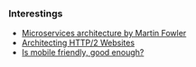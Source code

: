 ### Interestings

* [Microservices architecture by Martin Fowler](http://martinfowler.com/bliki/MicroservicePremium.html)
* [Architecting HTTP/2 Websites](https://ma.ttias.be/architecting-websites-http2-era/)
* [Is mobile friendly, good enough?](http://www.clickz.com/clickz/column/2398585/is-mobile-friendly-good-enough)
